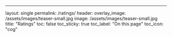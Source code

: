 ---
layout: single
permalink: /ratings/
header:
  overlay_image: /assets/images/teaser-small.jpg
  image: /assets/images/teaser-small.jpg
title: "Ratings"
toc: false
toc_sticky: true
toc_label: "On this page"
toc_icon: "cog"


